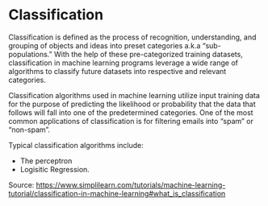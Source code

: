 # Classification

Classification is defined as the process of recognition, understanding, and grouping of objects and ideas into preset categories a.k.a “sub-populations.” With the help of these pre-categorized training datasets, classification in machine learning programs leverage a wide range of algorithms to classify future datasets into respective and relevant categories.

Classification algorithms used in machine learning utilize input training data for the purpose of predicting the likelihood or probability that the data that follows will fall into one of the predetermined categories. One of the most common applications of classification is for filtering emails into “spam” or “non-spam”. 

Typical classification algorithms include:
- The perceptron 
- Logisitic Regression. 

Source: https://www.simplilearn.com/tutorials/machine-learning-tutorial/classification-in-machine-learning#what_is_classification
